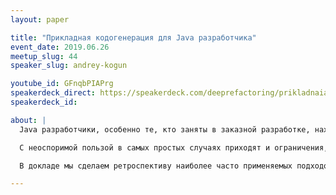 ```yaml
---
layout: paper

title: "Прикладная кодогенерация для Java разработчика"
event_date: 2019.06.26
meetup_slug: 44
speaker_slug: andrey-kogun

youtube_id: GFnqbPIAPrg
speakerdeck_direct: https://speakerdeck.com/deeprefactoring/prikladnaia-kodoghienieratsiia-dlia-java-razrabotchika
speakerdeck_id:

about: |
  Java разработчики, особенно те, кто заняты в заказной разработке, находятся в постоянной борьбе за то, чтобы писать меньше бойлерплейт кода, будь то тривиальные геттеры-сеттеры, конструкторы и т.п. или CRUD репозитории и контроллеры и часто ответом является кодогенерация в разных видах: поддержка генерации в IDE, генерация байткода при помощи Lombok, процессоры аннотаций порождающие новый код, фреймворки, позволяющие по описанию модели получить готовое (почти) приложение и много чего еще, не исключая новые и не очень JVM языки, которые позволют писать более лаконичный код и реализовывать DSL-и для решения прикладных задач.

  С неоспоримой пользой в самых простых случаях приходят и ограничения, не позволяющие реализовать то, что требуется в конкретном проекте и хуже всего, когда генерируемый код является источником дефектов, которые сложно обнаружить, а для исправления требуются специальные "костыли" поверх того, что генерируется.

  В докладе мы сделаем ретроспективу наиболее часто применяемых подходов, поговорим об их сильных сторонах, ограничениях и практической применимости, а главное, попробуем взять ситуацию с кодогенерацией под контроль, чтобы она стала реально полезным инструментом эффективного разработчика.

---
```

